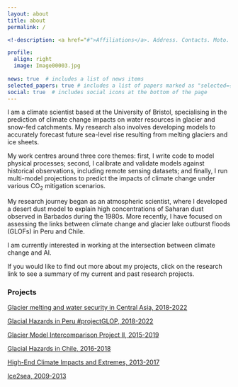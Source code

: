 ```yaml
---
layout: about
title: about
permalink: /

<!-description: <a href="#">Affiliations</a>. Address. Contacts. Moto. Etc.

profile:
  align: right
  image: Image00003.jpg
  
news: true  # includes a list of news items
selected_papers: true # includes a list of papers marked as "selected={true}"
social: true  # includes social icons at the bottom of the page
---
```


I am a climate scientist based at the University of Bristol, specialising in the prediction of climate change impacts on water resources in glacier and snow-fed catchments. My research also involves developing models to accurately forecast future sea-level rise resulting from melting glaciers and ice sheets. 

My work centres around three core themes: first, I write code to model physical processes; second, I calibrate and validate models against historical observations, including remote sensing datasets; and finally, I run multi-model projections to predict the impacts of climate change under various CO<sub>2</sub> mitigation scenarios.

My research journey began as an atmospheric scientist, where I developed a desert dust model to explain high concentrations of Saharan dust observed in Barbados during the 1980s. More recently, I have focused on assessing the links between climate change and glacier lake outburst floods (GLOFs) in Peru and Chile. 

I am currently interested in working at the intersection between climate change and AI. 

If you would like to find out more about my projects, click on the research link to see a summary of my current and past research projects.


<h3>Projects</h3>

[Glacier melting and water security in Central Asia, 2018-2022](https://centralasiawater.blog/)

[Glacial Hazards in Peru #projectGLOP, 2018-2022](https://glacialhazards.wordpress.com/)

[Glacier Model Intercomparison Project II, 2015-2019](https://www.climate-cryosphere.org/mips/glaciermip)

[Glacial Hazards in Chile, 2016-2018](https://gtr.ukri.org/projects?ref=NE%2FN020693%2F1/) 

[High-End Climate Impacts and Extremes, 2013-2017](https://helixclimate.eu/)

[Ice2sea, 2009-2013](https://cordis.europa.eu/project/id/226375/reporting)



